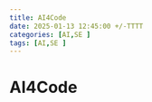 ```yaml
---
title: AI4Code
date: 2025-01-13 12:45:00 +/-TTTT
categories: [AI,SE ]
tags: [AI,SE ]
---
```

# AI4Code 

